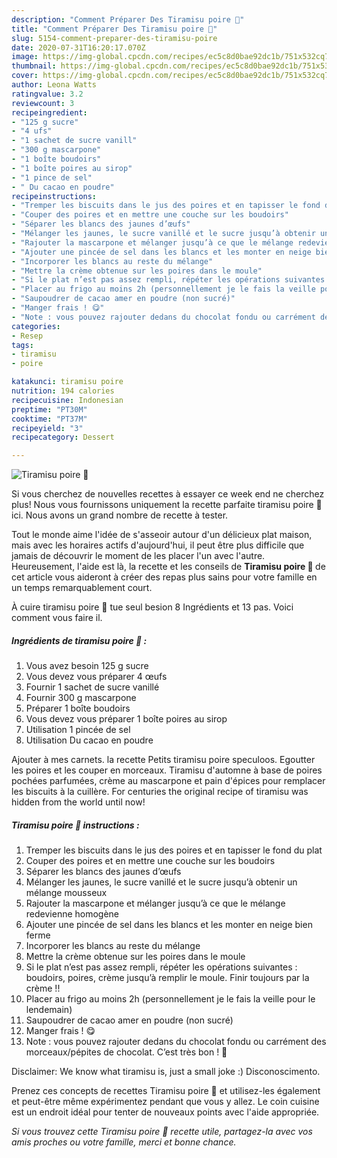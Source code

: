 ```yaml
---
description: "Comment Préparer Des Tiramisu poire 🍐"
title: "Comment Préparer Des Tiramisu poire 🍐"
slug: 5154-comment-preparer-des-tiramisu-poire
date: 2020-07-31T16:20:17.070Z
image: https://img-global.cpcdn.com/recipes/ec5c8d0bae92dc1b/751x532cq70/tiramisu-poire-🍐-photo-principale-de-la-recette.jpg
thumbnail: https://img-global.cpcdn.com/recipes/ec5c8d0bae92dc1b/751x532cq70/tiramisu-poire-🍐-photo-principale-de-la-recette.jpg
cover: https://img-global.cpcdn.com/recipes/ec5c8d0bae92dc1b/751x532cq70/tiramisu-poire-🍐-photo-principale-de-la-recette.jpg
author: Leona Watts
ratingvalue: 3.2
reviewcount: 3
recipeingredient:
- "125 g sucre"
- "4 ufs"
- "1 sachet de sucre vanill"
- "300 g mascarpone"
- "1 boîte boudoirs"
- "1 boîte poires au sirop"
- "1 pince de sel"
- " Du cacao en poudre"
recipeinstructions:
- "Tremper les biscuits dans le jus des poires et en tapisser le fond du plat"
- "Couper des poires et en mettre une couche sur les boudoirs"
- "Séparer les blancs des jaunes d’œufs"
- "Mélanger les jaunes, le sucre vanillé et le sucre jusqu’à obtenir un mélange mousseux"
- "Rajouter la mascarpone et mélanger jusqu’à ce que le mélange redevienne homogène"
- "Ajouter une pincée de sel dans les blancs et les monter en neige bien ferme"
- "Incorporer les blancs au reste du mélange"
- "Mettre la crème obtenue sur les poires dans le moule"
- "Si le plat n’est pas assez rempli, répéter les opérations suivantes : boudoirs, poires, crème jusqu’à remplir le moule. Finir toujours par la crème !!"
- "Placer au frigo au moins 2h (personnellement je le fais la veille pour le lendemain)"
- "Saupoudrer de cacao amer en poudre (non sucré)"
- "Manger frais ! 😋"
- "Note : vous pouvez rajouter dedans du chocolat fondu ou carrément des morceaux/pépites de chocolat. C’est très bon ! 🍫"
categories:
- Resep
tags:
- tiramisu
- poire

katakunci: tiramisu poire 
nutrition: 194 calories
recipecuisine: Indonesian
preptime: "PT30M"
cooktime: "PT37M"
recipeyield: "3"
recipecategory: Dessert

---
```



![Tiramisu poire 🍐](https://img-global.cpcdn.com/recipes/ec5c8d0bae92dc1b/751x532cq70/tiramisu-poire-🍐-photo-principale-de-la-recette.jpg)

Si vous cherchez de nouvelles recettes à essayer ce week end ne cherchez plus! Nous vous fournissons uniquement la recette parfaite tiramisu poire 🍐 ici. Nous avons un grand nombre de recette à tester.

Tout le monde aime l'idée de s'asseoir autour d'un délicieux plat maison, mais avec les horaires actifs d'aujourd'hui, il peut être plus difficile que jamais de découvrir le moment de les placer l'un avec l'autre. Heureusement, l'aide est là, la recette et les conseils de <strong> Tiramisu poire 🍐 </strong> de cet article vous aideront à créer des repas plus sains pour votre famille en un temps remarquablement court.

<!--inarticleads1-->

À cuire tiramisu poire 🍐 tue seul besion 8 Ingrédients et 13 pas. Voici comment vous faire il.

##### Ingrédients de tiramisu poire 🍐 :

1. Vous avez besoin 125 g sucre
1. Vous devez vous préparer 4 œufs
1. Fournir 1 sachet de sucre vanillé
1. Fournir 300 g mascarpone
1. Préparer 1 boîte boudoirs
1. Vous devez vous préparer 1 boîte poires au sirop
1. Utilisation 1 pincée de sel
1. Utilisation  Du cacao en poudre


Ajouter à mes carnets. la recette Petits tiramisu poire speculoos. Egoutter les poires et les couper en morceaux. Tiramisu d&#39;automne à base de poires pochées parfumées, crème au mascarpone et pain d&#39;épices pour remplacer les biscuits à la cuillère. For centuries the original recipe of tiramisu was hidden from the world until now! 

<!--inarticleads2-->

##### Tiramisu poire 🍐 instructions :

1. Tremper les biscuits dans le jus des poires et en tapisser le fond du plat
1. Couper des poires et en mettre une couche sur les boudoirs
1. Séparer les blancs des jaunes d’œufs
1. Mélanger les jaunes, le sucre vanillé et le sucre jusqu’à obtenir un mélange mousseux
1. Rajouter la mascarpone et mélanger jusqu’à ce que le mélange redevienne homogène
1. Ajouter une pincée de sel dans les blancs et les monter en neige bien ferme
1. Incorporer les blancs au reste du mélange
1. Mettre la crème obtenue sur les poires dans le moule
1. Si le plat n’est pas assez rempli, répéter les opérations suivantes : boudoirs, poires, crème jusqu’à remplir le moule. Finir toujours par la crème !!
1. Placer au frigo au moins 2h (personnellement je le fais la veille pour le lendemain)
1. Saupoudrer de cacao amer en poudre (non sucré)
1. Manger frais ! 😋
1. Note : vous pouvez rajouter dedans du chocolat fondu ou carrément des morceaux/pépites de chocolat. C’est très bon ! 🍫


Disclaimer: We know what tiramisu is, just a small joke :) Disconoscimento. 

<!--inarticleads1-->

<p>
Prenez ces concepts de recettes Tiramisu poire 🍐 et utilisez-les également et peut-être même expérimentez pendant que vous y allez. Le coin cuisine est un endroit idéal pour tenter de nouveaux points avec l'aide appropriée.
</p>

<p>
<i>Si vous trouvez cette Tiramisu poire 🍐 recette utile, partagez-la avec vos amis proches ou votre famille, merci et bonne chance.</i>
</p>
